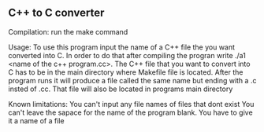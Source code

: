 ## C++ to C converter

Compilation:
run the make command

Usage:
To use this program input the name of a C++ file the you want converted into C. In order to do that after compiling 
the progran write ./a1 <name of the c++ program.cc>. The C++ file that you want to convert into C has 
to be in the main directory where Makefile file is located. After the program runs it will produce a file called the same name 
but ending with a .c insted of .cc. That file will also be located in programs main directory

Known limitations:
You can't input any file names of files that dont exist
You can't leave the sapace for the name of the program blank. You have to give it a name of a file


